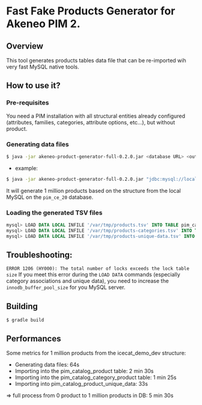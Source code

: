 # Fast Fake Products Generator for Akeneo PIM 2.

## Overview
This tool generates products tables data file that can be re-imported wih very fast MySQL native tools.

## How to use it?

### Pre-requisites
You need a PIM installation with all structural entities already configured (attributes, families, categories, attribute options, etc...), but without product.

### Generating data files
```bash
$ java -jar akeneo-product-generator-full-0.2.0.jar <database URL> <output directory> <number of products>
```
 - example:
```bash
$ java -jar akeneo-product-generator-full-0.2.0.jar "jdbc:mysql://localhost/pim_ce_20?user=akeneo_pim&password=akeneo_pim" /var/tmp 1000000
```
It will generate 1 million products based on the structure from the local MySQL on the `pim_ce_20` database.

### Loading the generated TSV files
```sql
mysql> LOAD DATA LOCAL INFILE '/var/tmp/products.tsv' INTO TABLE pim_catalog_product;
mysql> LOAD DATA LOCAL INFILE '/var/tmp/products-categories.tsv' INTO TABLE pim_catalog_category_product;
mysql> LOAD DATA LOCAL INFILE '/var/tmp/products-unique-data.tsv' INTO TABLE pim_catalog_product_unique_data;
```

## Troubleshooting:

`ERROR 1206 (HY000): The total number of locks exceeds the lock table size`
If you meet this error during the `LOAD DATA` commands (especially category associations and unique data),
you need to increase the `innodb_buffer_pool_size` for you MySQL server.

## Building

```
$ gradle build
```

## Performances
Some metrics for 1 million products from the icecat_demo_dev structure:
 - Generating data files: 64s
 - Importing into the pim_catalog_product table: 2 min 30s
 - Importing into the pim_catalog_category_product table: 1 min 25s
 - Importing into pim_catalog_product_unique_data: 33s

 => full process from 0 product to 1 million products in DB: 5 min 30s

